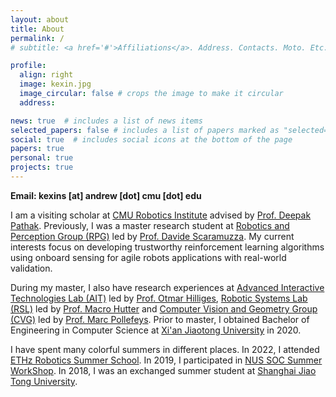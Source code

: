 ```yaml
---
layout: about
title: About
permalink: /
# subtitle: <a href='#'>Affiliations</a>. Address. Contacts. Moto. Etc.

profile:
  align: right
  image: kexin.jpg
  image_circular: false # crops the image to make it circular
  address:

news: true  # includes a list of news items
selected_papers: false # includes a list of papers marked as "selected={true}"
social: true  # includes social icons at the bottom of the page
papers: true
personal: true
projects: true
---
```


**Email: kexins \[at\] andrew \[dot\] cmu \[dot\] edu**

I am a visiting scholar at [CMU Robotics Institute](https://www.ri.cmu.edu/) advised by [Prof. Deepak Pathak](https://www.cs.cmu.edu/~dpathak/). Previously, I was a master research student at [Robotics and Perception Group (RPG)](https://rpg.ifi.uzh.ch/index.html) led by [Prof. Davide Scaramuzza](https://rpg.ifi.uzh.ch/people_scaramuzza.html). My current interests focus on developing trustworthy reinforcement learning algorithms using onboard sensing for agile robots applications with real-world validation.

During my master, I also have research experiences at [Advanced Interactive Technologies Lab (AIT)](https://ait.ethz.ch/) led by [Prof. Otmar Hilliges](https://ait.ethz.ch/people/hilliges), [Robotic Systems Lab (RSL)](https://rsl.ethz.ch/) led by [Prof. Macro Hutter](https://rsl.ethz.ch/the-lab/people/person-detail.MTIxOTEx.TGlzdC8yNDQxLC0xNDI1MTk1NzM1.html) and [Computer Vision and Geometry Group (CVG)](https://cvg.ethz.ch/) led by [Prof. Marc Pollefeys](https://people.inf.ethz.ch/pomarc/). Prior to master, I obtained Bachelor of Engineering in Computer Science at [Xi'an Jiaotong University](http://en.xjtu.edu.cn/) in 2020.

I have spent many colorful summers in different places. In 2022, I attended [ETHz Robotics Summer School](https://rsl.ethz.ch/scientific-events/summer-schools/robotics-sumemr-school-2022.html). In 2019, I participated in [NUS SOC Summer WorkShop](https://sws.comp.nus.edu.sg/2019/index.htm). In 2018, I was an exchanged summer student at [Shanghai Jiao Tong University](https://en.sjtu.edu.cn/). 
<!-- Additionally, I was lucky to be a visiting student at [University of Cambridge](https://www.cam.ac.uk/) with credits and a research assistant at [Shenzhen Institute of Artificial Intelligence and Robotics for Society (AIRS)](https://airs.cuhk.edu.cn/en/about). -->

<!-- Write your biography here. Tell the world about yourself. Link to your favorite [subreddit](http://reddit.com). You can put a picture in, too. The code is already in, just name your picture `prof_pic.jpg` and put it in the `img/` folder.

Put your address / P.O. box / other info right below your picture. You can also disable any these elements by editing `profile` property of the YAML header of your `_pages/about.md`. Edit `_bibliography/papers.bib` and Jekyll will render your [publications page](/al-folio/publications/) automatically.

Link to your social media connections, too. This theme is set up to use [Font Awesome icons](http://fortawesome.github.io/Font-Awesome/) and [Academicons](https://jpswalsh.github.io/academicons/), like the ones below. Add your Facebook, Twitter, LinkedIn, Google Scholar, or just disable all of them. -->

